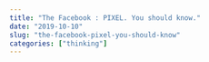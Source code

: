 ```yaml
---
title: "The Facebook : PIXEL. You should know."
date: "2019-10-10"
slug: "the-facebook-pixel-you-should-know"
categories: ["thinking"]
---
```

